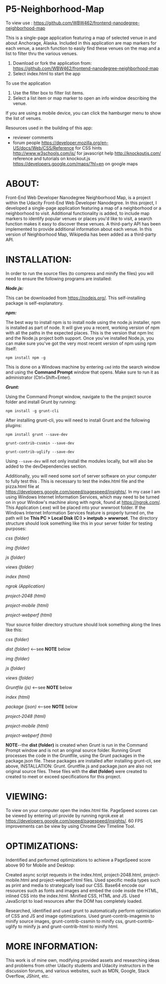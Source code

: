# P5-Neighborhood-Map

To view use : <https://github.com/WBW462/frontend-nanodegree-neighborhood-map>

This is a single-page application featuring a map of selected venue in and about Anchorage, Alaska. Included in this application are map markers for each venue, a search function to easily find these venues on the map and a list to filter thru the various venues.

1. Download or fork the application from: <https://github.com/WBW462/frontend-nanodegree-neighborhood-map>
2. Select index.html to start the app

To use the application

1. Use the filter box to filter list items.
2. Select a list item or map marker to open an info window describing the venue.

If you are using a mobile device, you can click the hamburger menu to show the list of venues.

Resources used in the building of this app:

- reviewer comments
- forum people <https://developer.mozilla.org/en-US/docs/Web/CSS/Reference> for CSS hints <http://www.w3schools.com/js/> for javascript help <http://knockoutjs.com/> reference and tutorials on knockout.js <https://developers.google.com/maps/?hl=en> on google maps

# ABOUT:

Front-End Web Developer Nanodegree Neighborhood Map, is a project within the Udacity Front-End Web Developer Nanodegree. In this project, I developed a single-page application featuring a map of a neighborhood or a neighborhood to visit.  Additional functionality is added, to include map markers to identify popular venues or places you'd like to visit, a search function makes it easy to discover these venues.  A third-party API has been implemented to provide additional information about each venue.  In this version of Neighborhood Map, Wikipedia has been added as a third-party API.

# INSTALLATION:

In order to run the source files (to compress and minify the files) you will need to ensure the following programs are installed:

_**Node.js:**_

This can be downloaded from <https://nodejs.org/>. This self-installing package is self-explanatory.

_**npm:**_

The best way to install npm is to install node using the node.js installer, npm is installed as part of node. It will give you a recent, working version of npm with all the paths in the expected places. This is the version that npm Inc and the Node.js project both support. Once you've installed Node.js, you can make sure you've got the very most recent version of npm using npm itself:

`npm install npm -g`

This is done on a Windows machine by entering `cmd` into the search window and using the **Command Prompt** window that opens. Make sure to run it as administrator (Ctrl+Shift+Enter).

_**Grunt:**_

Using the Command Prompt window, navigate to the the project source folder and install Grunt by running:

`npm install -g grunt-cli`

After installing grunt-cli, you will need to install Grunt and the following plugins:

`npm install grunt --save-dev`

`grunt-contrib-cssmin --save-dev`

`grunt-contrib-uglify --save-dev`

Using `--save-dev` will not only install the modules locally, but will also be added to the devDependencies section.

Additionally, you will need some sort of server software on your computer to fully test this . This is necessary to test the index.html file and the pizza.html file at <https://developers.google.com/speed/pagespeed/insights/>. In my case I am using Windows Internet Information Services, which may need to be turned on in your Window's machine along with ngrok, found at <https://ngrok.com/>. This Application (.exe) will be placed into your wwwroot folder. If the Windows Internet Information Services feature is properly turned on, the path will be **This PC > Local Disk (C:) > inetpub > wwwroot**. The directory structure should look something like this in your server folder for testing purposes:

_css (folder)_

_img (folder)_

_js (folder)_

_views (folder)_

_index (html)_

_ngrok (Application)_

_project-2048 (html)_

_project-mobile (html)_

_project-webperf (html)_

Your source folder directory structure should look something along the lines like this:

_css (folder)_

_dist (folder)_ <--see **NOTE** below

_img (folder)_

_js (folder)_

_views (folder)_

_Gruntfile (js)_ <--see **NOTE** below

_index (html)_

_package (json)_ <--see **NOTE** below

_project-2048 (html)_

_project-mobile (html)_

_project-webperf (html)_

**NOTE**--the **dist (folder)** is created when Grunt is run in the Command Prompt window and is not an original source folder. Running Grunt processes the code in the Gruntfile, using the Grunt packages in the package.json file. These packages are installed after installing grunt-cli, see above, INSTALLATION: Grunt. Gruntfile.js and package.json are also not original source files. These files with the **dist (folder)** were created to created to meet or exceed specifications for this project.

# VIEWING:

To view on your computer open the index.html file. PageSpeed scores can be viewed by entering url provide by running ngrok.exe at <https://developers.google.com/speed/pagespeed/insights/>. 60 FPS improvements can be view by using Chrome Dev Timeline Tool.

# OPTIMIZATIONS:

Indentified and performed optimizations to achieve a PageSpeed score above 90 for Mobile and Desktop:

Created async script requests in the index.html, project-2048.html, project-mobile.html and project-webperf.html files. Used specific media types such as print and media to strategically load our CSS. Base64 encode our resources such as fonts and images and embed the code inside the HTML, inlined CSS into the index.html. Minified CSS, HTML and JS. Used JavaScript to load resources after the DOM has completely loaded.

Researched, identified and used grunt to automatically perform optimization of CSS and JS and image optimizations. Used grunt-contrib-imagemin to minify source images, grunt-contrib-cssmin to minify css, grunt-contrib-uglify to minify js and grunt-contrib-html to minify html.

# MORE INFORMATION:

This work is of mine own, modifying provided assets and researching ideas and problems from other Udacity students and Udacity instructors in the discussion forums, and various websites, such as MDN, Google, Stack Overflow, JShint, etc.
